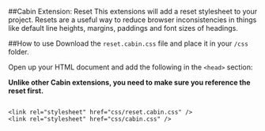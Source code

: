 ##Cabin Extension: Reset
This extensions will add a reset stylesheet to your project. Resets are a useful way to reduce browser inconsistencies in things like default line heights, margins, paddings and font sizes of headings.

##How to use
Download the <code>reset.cabin.css</code> file and place it in your <code>/css</code> folder. 

Open up your HTML document and add the following in the <code>&lt;head&gt;</code> section:

<b>Unlike other Cabin extensions, you need to make sure you reference the reset first.</b>

<pre>
<code>
&lt;link rel="stylesheet" href="css/reset.cabin.css" /&gt;
&lt;link rel="stylesheet" href="css/cabin.css" /&gt;
</code>
</pre>